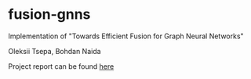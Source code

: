 # fusion-gnns
Implementation of "Towards Efficient Fusion for Graph Neural Networks"

Oleksii Tsepa, Bohdan Naida

Project report can be found [here](./fusion_gnns.pdf)

